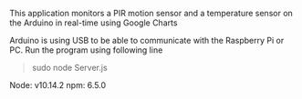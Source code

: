 This application monitors a PIR motion sensor and a temperature sensor on the Arduino in real-time using Google Charts

Arduino is using USB to be able to communicate with the Raspberry Pi or PC. Run the program using following line

> sudo node Server.js

Node: v10.14.2
npm: 6.5.0

